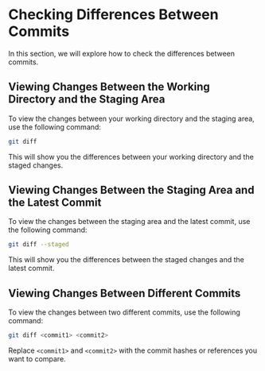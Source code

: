 # Checking Differences Between Commits

In this section, we will explore how to check the differences between commits.

## Viewing Changes Between the Working Directory and the Staging Area

To view the changes between your working directory and the staging area, use the following command:
```bash
git diff
```

This will show you the differences between your working directory and the staged changes.

## Viewing Changes Between the Staging Area and the Latest Commit

To view the changes between the staging area and the latest commit, use the following command:

```bash
git diff --staged
```

This will show you the differences between the staged changes and the latest commit.

## Viewing Changes Between Different Commits

To view the changes between two different commits, use the following command:

```bash
git diff <commit1> <commit2>
```

Replace `<commit1>` and `<commit2>` with the commit hashes or references you want to compare.
